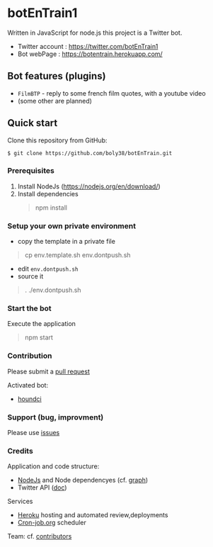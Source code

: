 # botEnTrain1

Written in JavaScript for node.js this project is a Twitter bot.

- Twitter account : https://twitter.com/botEnTrain1
- Bot webPage : https://botentrain.herokuapp.com/

## Bot features (plugins)

- `FilmBTP` - reply to some french film quotes, with a youtube video
- (some other are planned)

## Quick start

Clone this repository from GitHub:

```
$ git clone https://github.com/boly38/botEnTrain.git
```

### Prerequisites

1. Install NodeJs (https://nodejs.org/en/download/)
2. Install dependencies
    > npm install

### Setup your own private environment

- copy the template in a private file
> cp env.template.sh env.dontpush.sh
- edit `env.dontpush.sh`
- source it
> . ./env.dontpush.sh

### Start the bot

Execute the application
> npm start

### Contribution
Please submit a [pull request](https://github.com/boly38/botEnTrain/pulls)

Activated bot:
- [houndci](https://houndci.com/)

### Support (bug, improvment)

Please use [issues](https://github.com/boly38/botEnTrain/issues)


### Credits

Application and code structure: 
- [NodeJs](https://nodejs.org/) and Node dependencyes (cf. [graph](https://github.com/boly38/botEnTrain/network/dependencies)) 
- Twitter API ([doc](https://developer.twitter.com/en/docs))

Services
- [Heroku](https://devcenter.heroku.com/articles/getting-started-with-nodejs) hosting and automated review,deployments
- [Cron-job.org](https://cron-job.org/) scheduler

Team: cf. [contributors](https://github.com/boly38/botEnTrain/graphs/contributors)